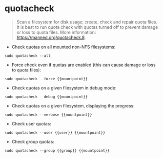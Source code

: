 # quotacheck

> Scan a filesystem for disk usage; create, check and repair quota files.
> It is best to run quota check with quotas turned off to prevent damage or loss to quota files.
> More information: <https://manned.org/quotacheck.8>.

- Check quotas on all mounted non-NFS filesystems:

`sudo quotacheck --all`

- Force check even if quotas are enabled (this can cause damage or loss to quota files):

`sudo quotacheck --force {{mountpoint}}`

- Check quotas on a given filesystem in debug mode:

`sudo quotacheck --debug {{mountpoint}}`

- Check quotas on a given filesystem, displaying the progress:

`sudo quotacheck --verbose {{mountpoint}}`

- Check user quotas:

`sudo quotacheck --user {{user}} {{mountpoint}}`

- Check group quotas:

`sudo quotacheck --group {{group}} {{mountpoint}}`
